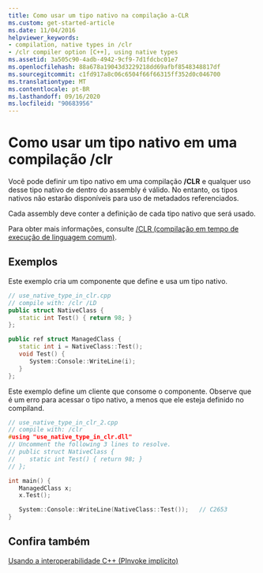 ```yaml
---
title: Como usar um tipo nativo na compilação a-CLR
ms.custom: get-started-article
ms.date: 11/04/2016
helpviewer_keywords:
- compilation, native types in /clr
- /clr compiler option [C++], using native types
ms.assetid: 3a505c90-4adb-4942-9cf9-7d1fdcbc01e7
ms.openlocfilehash: 88a678a19043d3229218dd69afbf8548348817df
ms.sourcegitcommit: c1fd917a8c06c6504f66f66315ff352d0c046700
ms.translationtype: MT
ms.contentlocale: pt-BR
ms.lasthandoff: 09/16/2020
ms.locfileid: "90683956"
---
```

# <a name="how-to-use-a-native-type-in-a-clr-compilation"></a>Como usar um tipo nativo em uma compilação /clr

Você pode definir um tipo nativo em uma compilação **/CLR** e qualquer uso desse tipo nativo de dentro do assembly é válido. No entanto, os tipos nativos não estarão disponíveis para uso de metadados referenciados.

Cada assembly deve conter a definição de cada tipo nativo que será usado.

Para obter mais informações, consulte [/CLR (compilação em tempo de execução de linguagem comum)](../build/reference/clr-common-language-runtime-compilation.md).

## <a name="examples"></a>Exemplos

Este exemplo cria um componente que define e usa um tipo nativo.

```cpp
// use_native_type_in_clr.cpp
// compile with: /clr /LD
public struct NativeClass {
   static int Test() { return 98; }
};

public ref struct ManagedClass {
   static int i = NativeClass::Test();
   void Test() {
      System::Console::WriteLine(i);
   }
};
```

Este exemplo define um cliente que consome o componente. Observe que é um erro para acessar o tipo nativo, a menos que ele esteja definido no compiland.

```cpp
// use_native_type_in_clr_2.cpp
// compile with: /clr
#using "use_native_type_in_clr.dll"
// Uncomment the following 3 lines to resolve.
// public struct NativeClass {
//    static int Test() { return 98; }
// };

int main() {
   ManagedClass x;
   x.Test();

   System::Console::WriteLine(NativeClass::Test());   // C2653
}
```

## <a name="see-also"></a>Confira também

[Usando a interoperabilidade C++ (PInvoke implícito)](../dotnet/using-cpp-interop-implicit-pinvoke.md)
